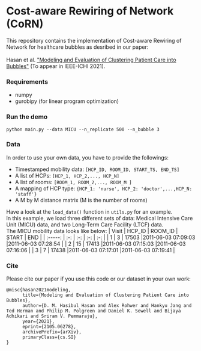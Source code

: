 # Cost-aware Rewiring of Network (CoRN)
This repository contains the implementation of Cost-aware Rewiring of Network for healthcare bubbles as desribed in our paper: <br/> <br/>
Hasan et al. ["Modeling and Evaluation of Clustering Patient Care into Bubbles"](https://arxiv.org/abs/2105.06278) (To appear in IEEE-ICHI 2021). 

### Requirements
- numpy
- gurobipy (for linear program optimization)


### Run the demo
```python main.py --data MICU --n_replicate 500 --n_bubble 3```

### Data
In order to use your own data, you have to provide the followings:
- Timestamped mobility data: ```[HCP_ID, ROOM_ID, START_TS, END_TS]```
- A list of HCPs: ```[HCP_1, HCP_2,..., HCP_N]```
- A list of rooms: ```[ROOM_1, ROOM_2,..., ROOM_M ]```
- A mapping of HCP type: ```{HCP_1: 'nurse', HCP_2: 'doctor',...,HCP_N: 'staff'}```
- A M by M distance matrix (M is the number of rooms)

Have a look at the ```load_data()``` function in ```utils.py``` for an example. <br/>
In this example, we load three different sets of data: Medical Intensive Care Unit (MICU) data, and two Long-Term Care Facility (LTCF) data. <br/>
The MICU mobility data looks like below:
| Visit   | HCP_ID  | ROOM_ID  | START              |           END      | 
| :-----: | :-:     | :-:      | :-:                | :-:                |
| 1       | 3       | 17503    |2011-06-03 07:09:03 |2011-06-03 07:28:54 |
| 2       | 15      | 17413    |2011-06-03 07:15:03 |2011-06-03 07:16:06 |
| 3       | 7       | 17438    |2011-06-03 07:17:01 |2011-06-03 07:19:41 |

### Cite
Please cite our paper if you use this code or our dataset in your own work:

```
@misc{hasan2021modeling,
      title={Modeling and Evaluation of Clustering Patient Care into Bubbles}, 
      author={D. M. Hasibul Hasan and Alex Rohwer and Hankyu Jang and Ted Herman and Philip M. Polgreen and Daniel K. Sewell and Bijaya Adhikari and Sriram V. Pemmaraju},
      year={2021},
      eprint={2105.06278},
      archivePrefix={arXiv},
      primaryClass={cs.SI}
}

```
